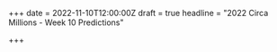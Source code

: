 +++
date = 2022-11-10T12:00:00Z
draft = true
headline = "2022 Circa Millions - Week 10 Predictions"

+++
